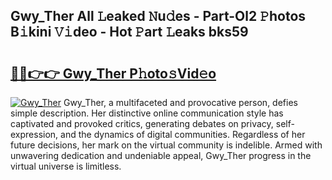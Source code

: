 ## Gwy_Ther All 𝙻eaked 𝙽u𝚍es - Part-Ol2 𝙿hotos B𝚒kini 𝚅𝚒deo - Hot 𝙿art 𝙻eaks bks59

# <h2><a href="http://ld7e97.urlbe.top/?page=Gwy_Ther">🔗🔗👉👉 Gwy_Ther P𝚑oto𝚜Vid𝚎o</a></h2>

[![Gwy_Ther](https://i.imgur.com/eBuTRDB.gif)](http://ld7e97.urlbe.top/?page=Gwy_Ther)
Gwy_Ther, a multifaceted and provocative person, defies simple description. Her distinctive online communication style has captivated and provoked critics, generating debates on privacy, self-expression, and the dynamics of digital communities. Regardless of her future decisions, her mark on the virtual community is indelible. Armed with unwavering dedication and undeniable appeal, Gwy_Ther progress in the virtual universe is limitless.
